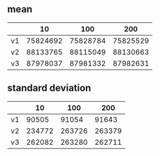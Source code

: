 ## mean
| |10|100|200|
|---|---|---|---|
|v1|75824692|75828784|75825529|
|v2|88133765|88115049|88130663|
|v3|87978037|87981332|87982631|
## standard deviation
| |10|100|200|
|---|---|---|---|
|v1|90505|91054|91643|
|v2|234772|263726|263379|
|v3|262082|263280|262711|
